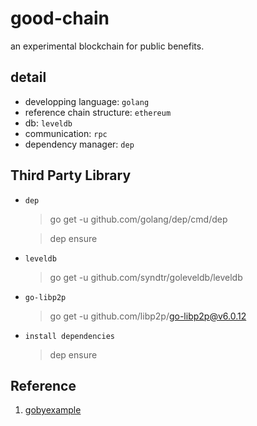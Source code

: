 # good-chain
an experimental blockchain for public benefits.

## detail

- developping language: `golang`
- reference chain structure: `ethereum`
- db: `leveldb`
- communication:  `rpc`
- dependency manager: `dep`

## Third Party Library

- `dep`

    > go get -u github.com/golang/dep/cmd/dep

    > dep ensure

- `leveldb`

    > go get -u github.com/syndtr/goleveldb/leveldb

- `go-libp2p`

    > go get -u github.com/libp2p/go-libp2p@v6.0.12

- `install dependencies`

    > dep ensure

## Reference

1. [gobyexample](https://gobyexample.com)